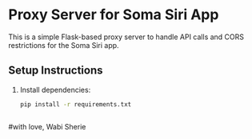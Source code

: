 # Proxy Server for Soma Siri App

This is a simple Flask-based proxy server to handle API calls and CORS restrictions for the Soma Siri app.

## Setup Instructions

1. Install dependencies:
   ```bash
   pip install -r requirements.txt



#with love, Wabi Sherie